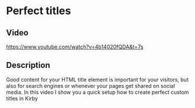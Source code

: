 # Perfect titles

## Video
https://www.youtube.com/watch?v=4b14020fQDA&t=7s

## Description
Good content for your HTML title element is important for your visitors, but also for search engines or whenever your pages get shared on social media. In this video I show you a quick setup how to create perfect custom titles in Kirby

